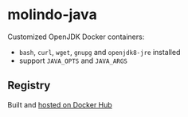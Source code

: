 # molindo-java

Customized OpenJDK Docker containers:

- `bash`, `curl`, `wget`, `gnupg` and `openjdk8-jre` installed
- support `JAVA_OPTS` and `JAVA_ARGS`

## Registry

Built and [hosted on Docker Hub](https://hub.docker.com/r/molindo/molindo-java/)

